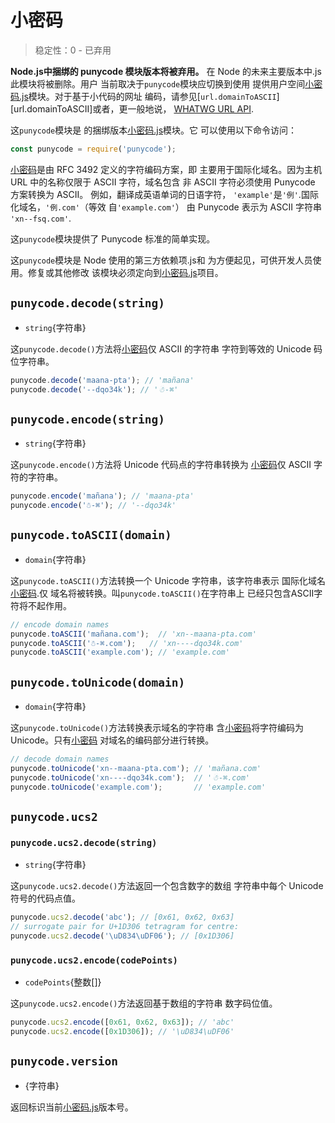 # 小密码

<!-- YAML
deprecated: v7.0.0
-->

<!--introduced_in=v0.10.0-->

> 稳定性：0 - 已弃用

<!-- source_link=lib/punycode.js -->

**Node.js中捆绑的 punycode 模块版本将被弃用。**
在 Node 的未来主要版本中.js此模块将被删除。用户
当前取决于`punycode`模块应切换到使用
提供用户空间[小密码.js][Punycode.js]模块。对于基于小代码的网址
编码，请参见[`url.domainToASCII`][url.domainToASCII]或者，更一般地说，
[WHATWG URL API][].

这`punycode`模块是 的捆绑版本[小密码.js][Punycode.js]模块。它
可以使用以下命令访问：

```js
const punycode = require('punycode');
```

[小密码][Punycode]是由 RFC 3492 定义的字符编码方案，即
主要用于国际化域名。因为主机
URL 中的名称仅限于 ASCII 字符，域名包含
非 ASCII 字符必须使用 Punycode 方案转换为 ASCII。
例如，翻译成英语单词的日语字符，
`'example'`是`'例'`.国际化域名，`'例.com'`（等效
自`'example.com'`） 由 Punycode 表示为 ASCII 字符串
`'xn--fsq.com'`.

这`punycode`模块提供了 Punycode 标准的简单实现。

这`punycode`模块是 Node 使用的第三方依赖项.js和
为方便起见，可供开发人员使用。修复或其他修改
该模块必须定向到[小密码.js][Punycode.js]项目。

## `punycode.decode(string)`

<!-- YAML
added: v0.5.1
-->

*   `string`{字符串}

这`punycode.decode()`方法将[小密码][Punycode]仅 ASCII 的字符串
字符到等效的 Unicode 码位字符串。

```js
punycode.decode('maana-pta'); // 'mañana'
punycode.decode('--dqo34k'); // '☃-⌘'
```

## `punycode.encode(string)`

<!-- YAML
added: v0.5.1
-->

*   `string`{字符串}

这`punycode.encode()`方法将 Unicode 代码点的字符串转换为
[小密码][Punycode]仅 ASCII 字符的字符串。

```js
punycode.encode('mañana'); // 'maana-pta'
punycode.encode('☃-⌘'); // '--dqo34k'
```

## `punycode.toASCII(domain)`

<!-- YAML
added: v0.6.1
-->

*   `domain`{字符串}

这`punycode.toASCII()`方法转换一个 Unicode 字符串，该字符串表示
国际化域名[小密码][Punycode].仅
域名将被转换。叫`punycode.toASCII()`在字符串上
已经只包含ASCII字符将不起作用。

```js
// encode domain names
punycode.toASCII('mañana.com');  // 'xn--maana-pta.com'
punycode.toASCII('☃-⌘.com');   // 'xn----dqo34k.com'
punycode.toASCII('example.com'); // 'example.com'
```

## `punycode.toUnicode(domain)`

<!-- YAML
added: v0.6.1
-->

*   `domain`{字符串}

这`punycode.toUnicode()`方法转换表示域名的字符串
含[小密码][Punycode]将字符编码为 Unicode。只有[小密码][Punycode]
对域名的编码部分进行转换。

```js
// decode domain names
punycode.toUnicode('xn--maana-pta.com'); // 'mañana.com'
punycode.toUnicode('xn----dqo34k.com');  // '☃-⌘.com'
punycode.toUnicode('example.com');       // 'example.com'
```

## `punycode.ucs2`

<!-- YAML
added: v0.7.0
-->

### `punycode.ucs2.decode(string)`

<!-- YAML
added: v0.7.0
-->

*   `string`{字符串}

这`punycode.ucs2.decode()`方法返回一个包含数字的数组
字符串中每个 Unicode 符号的代码点值。

```js
punycode.ucs2.decode('abc'); // [0x61, 0x62, 0x63]
// surrogate pair for U+1D306 tetragram for centre:
punycode.ucs2.decode('\uD834\uDF06'); // [0x1D306]
```

### `punycode.ucs2.encode(codePoints)`

<!-- YAML
added: v0.7.0
-->

*   `codePoints`{整数\[]}

这`punycode.ucs2.encode()`方法返回基于数组的字符串
数字码位值。

```js
punycode.ucs2.encode([0x61, 0x62, 0x63]); // 'abc'
punycode.ucs2.encode([0x1D306]); // '\uD834\uDF06'
```

## `punycode.version`

<!-- YAML
added: v0.6.1
-->

*   {字符串}

返回标识当前[小密码.js][Punycode.js]版本号。

[Punycode]: https://tools.ietf.org/html/rfc3492

[Punycode.js]: https://github.com/bestiejs/punycode.js

[WHATWG URL API]: url.md#the-whatwg-url-api

[`url.domainToASCII`]: url.md#urldomaintoasciidomain
